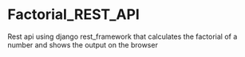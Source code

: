 # Factorial_REST_API
Rest api using django rest_framework that calculates the factorial of a number and shows the output on the browser
